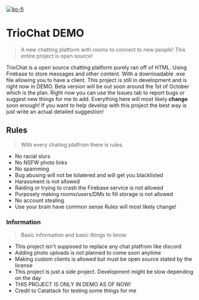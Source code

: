 [![ko-fi](https://ko-fi.com/img/githubbutton_sm.svg)](https://ko-fi.com/A0A61IAEQ5)

# TrioChat DEMO
> A new chatting platform with rooms to connect to new people! This entire project is open source!

TrioChat is a open source chatting platform purely ran off of HTML. Using Firebase to store messages and other content. With a downloadable .exe file allowing you to have a client.
This project is still in development and is right now in DEMO. Beta version will be out soon around the 1st of October which is the plan. Right now you can use the Issues tab to report bugs or suggest new things for me to add.
Everything here will most likely **change** soon enough! If you want to help develop with this project the best way is just write an actual detailed suggestion! 

## Rules
> With every chating platfrom there is rules.

- No racial slurs
- No NSFW photo links
- No spamming
- Bug abusing will not be tolatered and will get you blacklisted
- Harassment is not allowed
- Raiding or trying to crash the Firebase service is not allowed
- Purposely making rooms/users/DMs to fill storage is not allowed
- No account stealing
- Use your brain have common sense
Rules will most likely change!

### Information
> Basic information and basic things to know

- This project isn't suppsoed to replace any chat platfrom like discord
- Adding photo uploads is not planned to come soon anytime
- Making custom clients is allowed but must be open source stated by the license
- This project is just a side project. Development might be slow depending on the day
- THIS PROJECT IS ONLY IN DEMO AS OF NOW!
- Credit to Catattack for testing some things for me
